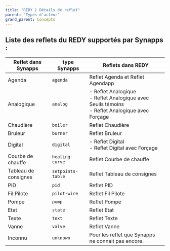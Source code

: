 ```yaml
---
title: "REDY | Détails de reflet"
parent: "Types d'acteur"
grand_parent: Concepts
---
```


## Liste des reflets du REDY supportés par Synapps :


| Reflet dans Synapps | type Synapps | Reflets dans REDY |
|---------------------|------| -------------------|
| Agenda | `agenda` | Reflet Agenda et Reflet Agendapp |
| Analogique | `analog` | - Reflet Analogique<br> - Reflet Analogique avec Seuils témoins<br> - Reflet Analogique avec Forçage |
| Chaudière | `boiler`  | Reflet Chaudière |
| Bruleur | `burner` | Reflet Bruleur |
| Digital | `digital` | - Reflet Digital<br> - Reflet Digital avec Forçage |
| Courbe de chauffe | `heating-curve` | Reflet Courbe de chauffe |
| Tableau de consignes | `setpoints-table` | Reflet Tableau de consignes |
| PID | `pid` | Reflet PID |
| Fil Pilote | `pilot-wire` | Reflet Fil Pilote |
| Pompe | `pump` | Reflet Pompe |
| Etat | `state` | Reflet Etat |
| Texte | `text` | Reflet Texte |
| Vanne | `valve` | Reflet Vanne |
| Inconnu | `unknown` | Pour les reflet que Synapps ne connait pas encore. |
